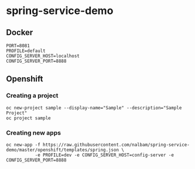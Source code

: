 # spring-service-demo

## Docker
```
PORT=8081
PROFILE=default
CONFIG_SERVER_HOST=localhost
CONFIG_SERVER_PORT=8888
```

## Openshift
### Creating a project
```
oc new-project sample --display-name="Sample" --description="Sample Project"
oc project sample
```

### Creating new apps
```
oc new-app -f https://raw.githubusercontent.com/nalbam/spring-service-demo/master/openshift/templates/spring.json \
           -e PROFILE=dev -e CONFIG_SERVER_HOST=config-server -e CONFIG_SERVER_PORT=8888
```
